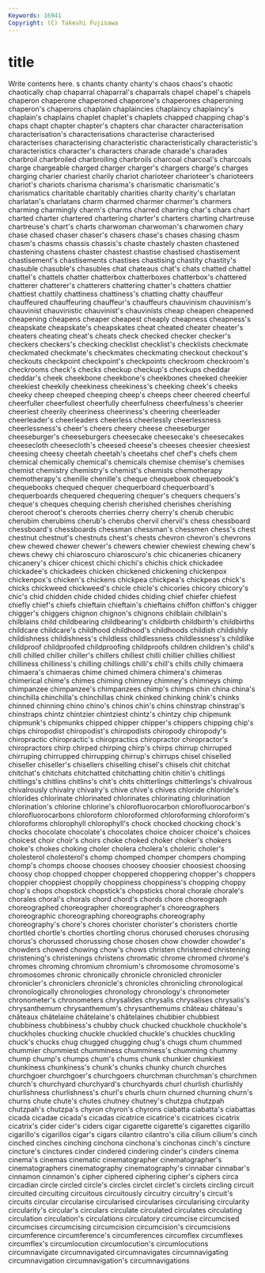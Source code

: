 ```yaml
---
Keywords: 16941 
Copyright: (C) Takeshi Fujisawa
---
```


# title

Write contents here.
s chants
chanty chanty's chaos chaos's chaotic chaotically chap chaparral chaparral's chaparrals
chapel chapel's chapels chaperon chaperone chaperoned chaperone's chaperones chaperoning chaperon's
chaperons chaplain chaplaincies chaplaincy chaplaincy's chaplain's chaplains chaplet chaplet's chaplets
chapped chapping chap's chaps chapt chapter chapter's chapters char character
characterisation characterisation's characterisations characterise characterised characterises characterising characteristic characteristically characteristic's
characteristics character's characters charade charade's charades charbroil charbroiled charbroiling charbroils
charcoal charcoal's charcoals charge chargeable charged charger charger's chargers charge's
charges charging charier chariest charily chariot charioteer charioteer's charioteers chariot's
chariots charisma charisma's charismatic charismatic's charismatics charitable charitably charities charity
charity's charlatan charlatan's charlatans charm charmed charmer charmer's charmers charming
charmingly charm's charms charred charring char's chars chart charted charter
chartered chartering charter's charters charting chartreuse chartreuse's chart's charts charwoman
charwoman's charwomen chary chase chased chaser chaser's chasers chase's chases
chasing chasm chasm's chasms chassis chassis's chaste chastely chasten chastened
chastening chastens chaster chastest chastise chastised chastisement chastisement's chastisements chastises
chastising chastity chastity's chasuble chasuble's chasubles chat chateaus chat's chats
chatted chattel chattel's chattels chatter chatterbox chatterboxes chatterbox's chattered chatterer
chatterer's chatterers chattering chatter's chatters chattier chattiest chattily chattiness chattiness's
chatting chatty chauffeur chauffeured chauffeuring chauffeur's chauffeurs chauvinism chauvinism's chauvinist
chauvinistic chauvinist's chauvinists cheap cheapen cheapened cheapening cheapens cheaper cheapest
cheaply cheapness cheapness's cheapskate cheapskate's cheapskates cheat cheated cheater cheater's
cheaters cheating cheat's cheats check checked checker checker's checkers checkers's
checking checklist checklist's checklists checkmate checkmated checkmate's checkmates checkmating checkout
checkout's checkouts checkpoint checkpoint's checkpoints checkroom checkroom's checkrooms check's checks
checkup checkup's checkups cheddar cheddar's cheek cheekbone cheekbone's cheekbones cheeked
cheekier cheekiest cheekily cheekiness cheekiness's cheeking cheek's cheeks cheeky cheep
cheeped cheeping cheep's cheeps cheer cheered cheerful cheerfuller cheerfullest cheerfully
cheerfulness cheerfulness's cheerier cheeriest cheerily cheeriness cheeriness's cheering cheerleader cheerleader's
cheerleaders cheerless cheerlessly cheerlessness cheerlessness's cheer's cheers cheery cheese cheeseburger
cheeseburger's cheeseburgers cheesecake cheesecake's cheesecakes cheesecloth cheesecloth's cheesed cheese's cheeses
cheesier cheesiest cheesing cheesy cheetah cheetah's cheetahs chef chef's chefs
chem chemical chemically chemical's chemicals chemise chemise's chemises chemist chemistry
chemistry's chemist's chemists chemotherapy chemotherapy's chenille chenille's cheque chequebook chequebook's
chequebooks chequed chequer chequerboard chequerboard's chequerboards chequered chequering chequer's chequers
chequers's cheque's cheques chequing cherish cherished cherishes cherishing cheroot cheroot's
cheroots cherries cherry cherry's cherub cherubic cherubim cherubims cherub's cherubs
chervil chervil's chess chessboard chessboard's chessboards chessman chessman's chessmen chess's
chest chestnut chestnut's chestnuts chest's chests chevron chevron's chevrons chew
chewed chewer chewer's chewers chewier chewiest chewing chew's chews chewy
chi chiaroscuro chiaroscuro's chic chicaneries chicanery chicanery's chicer chicest chichi
chichi's chichis chick chickadee chickadee's chickadees chicken chickened chickening chickenpox
chickenpox's chicken's chickens chickpea chickpea's chickpeas chick's chicks chickweed chickweed's
chicle chicle's chicories chicory chicory's chic's chid chidden chide chided
chides chiding chief chiefer chiefest chiefly chief's chiefs chieftain chieftain's
chieftains chiffon chiffon's chigger chigger's chiggers chignon chignon's chignons chilblain
chilblain's chilblains child childbearing childbearing's childbirth childbirth's childbirths childcare childcare's
childhood childhood's childhoods childish childishly childishness childishness's childless childlessness childlessness's
childlike childproof childproofed childproofing childproofs children children's child's chill chilled
chiller chiller's chillers chillest chilli chillier chillies chilliest chilliness chilliness's
chilling chillings chilli's chill's chills chilly chimaera chimaera's chimaeras chime
chimed chimera chimera's chimeras chimerical chime's chimes chiming chimney chimney's
chimneys chimp chimpanzee chimpanzee's chimpanzees chimp's chimps chin china china's
chinchilla chinchilla's chinchillas chink chinked chinking chink's chinks chinned chinning
chino chino's chinos chin's chins chinstrap chinstrap's chinstraps chintz chintzier
chintziest chintz's chintzy chip chipmunk chipmunk's chipmunks chipped chipper chipper's
chippers chipping chip's chips chiropodist chiropodist's chiropodists chiropody chiropody's chiropractic
chiropractic's chiropractics chiropractor chiropractor's chiropractors chirp chirped chirping chirp's chirps
chirrup chirruped chirruping chirrupped chirrupping chirrup's chirrups chisel chiselled chiseller
chiseller's chisellers chiselling chisel's chisels chit chitchat chitchat's chitchats chitchatted
chitchatting chitin chitin's chitlings chitlings's chitlins chitlins's chit's chits chitterlings
chitterlings's chivalrous chivalrously chivalry chivalry's chive chive's chives chloride chloride's
chlorides chlorinate chlorinated chlorinates chlorinating chlorination chlorination's chlorine chlorine's chlorofluorocarbon
chlorofluorocarbon's chlorofluorocarbons chloroform chloroformed chloroforming chloroform's chloroforms chlorophyll chlorophyll's chock
chocked chocking chock's chocks chocolate chocolate's chocolates choice choicer choice's
choices choicest choir choir's choirs choke choked choker choker's chokers
choke's chokes choking choler cholera cholera's choleric choler's cholesterol cholesterol's
chomp chomped chomper chompers chomping chomp's chomps choose chooses choosey
choosier choosiest choosing choosy chop chopped chopper choppered choppering chopper's
choppers choppier choppiest choppily choppiness choppiness's chopping choppy chop's chops
chopstick chopstick's chopsticks choral chorale chorale's chorales choral's chorals chord
chord's chords chore choreograph choreographed choreographer choreographer's choreographers choreographic choreographing
choreographs choreography choreography's chore's chores chorister chorister's choristers chortle chortled
chortle's chortles chortling chorus chorused choruses chorusing chorus's chorussed chorussing
chose chosen chow chowder chowder's chowders chowed chowing chow's chows
christen christened christening christening's christenings christens chromatic chrome chromed chrome's
chromes chroming chromium chromium's chromosome chromosome's chromosomes chronic chronically chronicle
chronicled chronicler chronicler's chroniclers chronicle's chronicles chronicling chronological chronologically chronologies
chronology chronology's chronometer chronometer's chronometers chrysalides chrysalis chrysalises chrysalis's chrysanthemum
chrysanthemum's chrysanthemums château château's châteaux châtelaine châtelaine's châtelaines chubbier chubbiest
chubbiness chubbiness's chubby chuck chucked chuckhole chuckhole's chuckholes chucking chuckle
chuckled chuckle's chuckles chuckling chuck's chucks chug chugged chugging chug's
chugs chum chummed chummier chummiest chumminess chumminess's chumming chummy chump
chump's chumps chum's chums chunk chunkier chunkiest chunkiness chunkiness's chunk's
chunks chunky church churches churchgoer churchgoer's churchgoers churchman churchman's churchmen
church's churchyard churchyard's churchyards churl churlish churlishly churlishness churlishness's churl's
churls churn churned churning churn's churns chute chute's chutes chutney
chutney's chutzpa chutzpah chutzpah's chutzpa's chyron chyron's chyrons ciabatta ciabatta's
ciabattas cicada cicadae cicada's cicadas cicatrice cicatrice's cicatrices cicatrix cicatrix's
cider cider's ciders cigar cigarette cigarette's cigarettes cigarillo cigarillo's cigarillos
cigar's cigars cilantro cilantro's cilia cilium cilium's cinch cinched cinches
cinching cinchona cinchona's cinchonas cinch's cincture cincture's cinctures cinder cindered
cindering cinder's cinders cinema cinema's cinemas cinematic cinematographer cinematographer's cinematographers
cinematography cinematography's cinnabar cinnabar's cinnamon cinnamon's cipher ciphered ciphering cipher's
ciphers circa circadian circle circled circle's circles circlet circlet's circlets
circling circuit circuited circuiting circuitous circuitously circuitry circuitry's circuit's circuits
circular circularise circularised circularises circularising circularity circularity's circular's circulars circulate
circulated circulates circulating circulation circulation's circulations circulatory circumcise circumcised circumcises
circumcising circumcision circumcision's circumcisions circumference circumference's circumferences circumflex circumflexes circumflex's
circumlocution circumlocution's circumlocutions circumnavigate circumnavigated circumnavigates circumnavigating circumnavigation circumnavigation's circumnavigations
